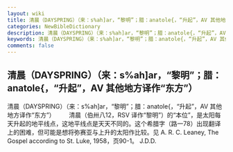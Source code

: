 ```yaml
---
layout: wiki
title: 清晨（DAYSPRING）（来：s%ah]ar，“黎明”；腊：anatole{，“升起”，AV 其他地方译作“东方”）
categories: NewBibleDictionary
description: 清晨（DAYSPRING）（来：s%ah]ar，“黎明”；腊：anatole{，“升起”，AV 其他地方译作“东方”）
keywords: 清晨（DAYSPRING）（来：s%ah]ar，“黎明”；腊：anatole{，“升起”，AV 其他地方译作“东方”）
comments: false
---
```


## 清晨（DAYSPRING）（来：s%ah]ar，“黎明”；腊：anatole{，“升起”，AV 其他地方译作“东方”）



清晨（DAYSPRING）（来：s%ah]ar，“黎明”；腊：anatole{，“升起”，AV 其他地方译作“东方”）
　　清晨（伯卅八12，RSV 译作“黎明”）的“本位”，是太阳每天升起的地平线点，这地平线点是天天不同的。这个希腊字（路一78）出现翻译上的困难，但可能是想将弥赛亚与上升的太阳作比较。见 A. R. C. Leaney, The Gospel according to St. Luke, 1958，页90-1。
J.D.D.




